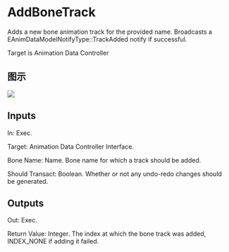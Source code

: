 # AddBoneTrack

Adds a new bone animation track for the provided name. Broadcasts a EAnimDataModelNotifyType::TrackAdded notify if successful.

Target is Animation Data Controller

## 图示

![]($-20221218-17531492.png)

## Inputs

In: Exec.

Target: Animation Data Controller Interface.

Bone Name: Name. Bone name for which a track should be added.

Should Transact: Boolean. Whether or not any undo-redo changes should be generated.  

## Outputs

Out: Exec.

Return Value: Integer. The index at which the bone track was added, INDEX_NONE if adding it failed.

